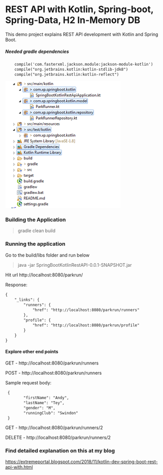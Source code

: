 # REST API with Kotlin, Spring-boot, Spring-Data, H2 In-Memory DB
This demo project explains REST API development with Kotlin and Spring Boot.

##### Needed gradle dependencies
```
	compile('com.fasterxml.jackson.module:jackson-module-kotlin')
	compile("org.jetbrains.kotlin:kotlin-stdlib-jdk8")
	compile("org.jetbrains.kotlin:kotlin-reflect")
```

![Project_Structure](img/project_str.PNG)

### Building the Application
 
> gradle clean build

### Running the application
Go to the build/libs folder and run below

> java -jar SpringBootKotlinRestAPI-0.0.1-SNAPSHOT.jar


Hit url 
http://localhost:8080/parkrun/

Response:
```
{
    "_links": {
        "runners": {
            "href": "http://localhost:8080/parkrun/runners"
        },
        "profile": {
            "href": "http://localhost:8080/parkrun/profile"
        }
    }
}
```

#### Explore other end points

GET - http://localhost:8080/parkrun/runners

POST - http://localhost:8080/parkrun/runners

Sample request body:
```
 {
        "firstName": "Andy",
        "lastName": "Tey",
        "gender": "M",
        "runningClub": "Swindon"
 }
```
GET - http://localhost:8080/parkrun/runners/2

DELETE - http://localhost:8080/parkrun/runners/2

### Find detailed explanation on this at my blog
https://extremeportal.blogspot.com/2018/11/kotlin-dev-spring-boot-rest-api-with.html
 
